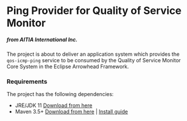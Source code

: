 # Ping Provider for Quality of Service Monitor
##### from AITIA International Inc.

The project is about to deliver an application system which provides the `qos-icmp-ping` service to be consumed by the Quality of Service Monitor Core System in the Eclipse Arrowhead Framework.

### Requirements

The project has the following dependencies:
* JRE/JDK 11 [Download from here](https://www.oracle.com/technetwork/java/javase/downloads/jdk11-downloads-5066655.html)
* Maven 3.5+ [Download from here](http://maven.apache.org/download.cgi) | [Install guide](https://www.baeldung.com/install-maven-on-windows-linux-mac)
